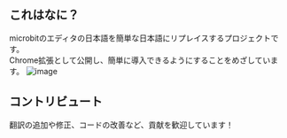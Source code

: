 ## これはなに？

microbitのエディタの日本語を簡単な日本語にリプレイスするプロジェクトです。  
Chrome拡張として公開し、簡単に導入できるようにすることをめざしています。
![image](https://github.com/kantarow/microbit-kantan-ja/assets/39588288/c2daa156-7e60-4af4-ac85-f5ac4bf6ab45)


## コントリビュート

翻訳の追加や修正、コードの改善など、貢献を歓迎しています！
